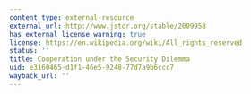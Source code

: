 ```yaml
---
content_type: external-resource
external_url: http://www.jstor.org/stable/2009958
has_external_license_warning: true
license: https://en.wikipedia.org/wiki/All_rights_reserved
status: ''
title: Cooperation under the Security Dilemma
uid: e3160465-d1f1-46e5-9248-77d7a9b6ccc7
wayback_url: ''
---
```

